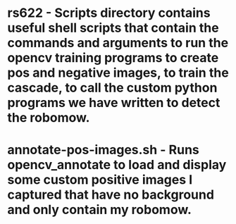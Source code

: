 # rs622 - Scripts directory contains useful shell scripts that contain the commands and arguments to run the opencv training programs to create pos and negative images, to train the cascade, to call the custom python programs we have written to detect the robomow.

# annotate-pos-images.sh - Runs opencv_annotate to load and display some custom positive images I captured that have no background and only contain my robomow.

